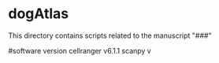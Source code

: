 # dogAtlas
This directory contains scripts related to the manuscript "###"

#software version
cellranger v6.1.1
scanpy v
